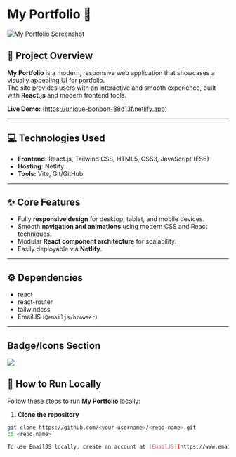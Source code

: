 # My Portfolio 🌟

![My Portfolio Screenshot](https://i.ibb.co/Mz18PM5/screenshot.png)


## 🔹 Project Overview

**My Portfolio** is a modern, responsive web application that showcases a visually appealing UI for portfolio.  
The site provides users with an interactive and smooth experience, built with **React.js** and modern frontend tools.  

**Live Demo:** (https://unique-bonbon-88d13f.netlify.app)

---

## 💻 Technologies Used

- **Frontend:** React.js, Tailwind CSS, HTML5, CSS3, JavaScript (ES6)  
- **Hosting:** Netlify  
- **Tools:** Vite, Git/GitHub  

---

## ✨ Core Features

- Fully **responsive design** for desktop, tablet, and mobile devices.  
- Smooth **navigation and animations** using modern CSS and React techniques.  
- Modular **React component architecture** for scalability.  
- Easily deployable via **Netlify**.  

---

## ⚙️ Dependencies

- react   
- react-router  
- tailwindcss  
- EmailJS (`@emailjs/browser`)

---
## Badge/Icons Section
<img src="https://cdn-icons-png.flaticon.com/128/8983/8983107.png" />


## 🚀 How to Run Locally

Follow these steps to run **My Portfolio** locally:  

1. **Clone the repository**

```bash
git clone https://github.com/<your-username>/<repo-name>.git
cd <repo-name>

To use EmailJS locally, create an account at [EmailJS](https://www.emailjs.com/), get your **Service ID**, **Template ID**, and **Public Key**, and add them to your `.env` or directly in the form component.
